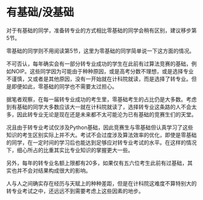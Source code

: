 # 有基础/没基础

对于有基础的同学，准备转专业的方式相比零基础的同学会稍有区别，建议移步第5节。

零基础的同学则不用阅读第5节，这里为零基础的同学简单说一下这方面的情况。

不可否认，每年确实会有一部分转专业成功的学生在此前有过算法竞赛的基础，例如NOIP。这些同学因为可能由于种种原因，或是高考分数不理想，或是选择专业不谨慎，又或者是其他原因，没有一开始就在计科院就读，而是选择了转专业。但是即便如此，零基础的同学也不需要太过担心。

据笔者观察，在每一届转专业成功的考生里，零基础考生的占比仍是大多数。考虑到有基础的同学大多数应该大一就在计科院就读了，选择转专业这条路的人不会太多，因此转专业无论是现在还是未来都不太可能沦为已有基础的竞赛生们的天堂。

况且由于转专业考试仅涉及Python基础，因此竞赛生与零基础但认真学习了这些知识的考生区别实际上并不大。考试不会过度涉及算法效率的优化，即使是零基础的同学，在一定时间的学习后也能达到足够应对转专业考试的水平。在这样的情况下，细心所占的比重其实比专业知识的掌握更大一些。

另外，每年的转专业名额上限都有20多，如果仅有五六位考生此前有过基础，其实也并不会对结果构成很大的影响。

人与人之间确实存在经历与天赋上的种种差距，但是在计科院这难度不算特别大的转专业考试之中，还远远不到需要考虑上这些因素的地步。